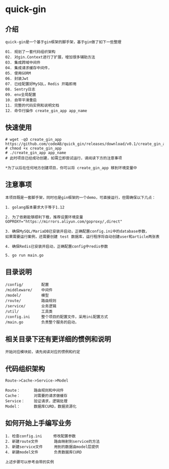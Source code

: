# quick-gin



## 介绍

    quick-gin是一个基于gin框架的脚手架，基于gin做了如下一些整理
    
    01. 规划了一套代码组织架构
    02. 对gin.Context进行了扩展，增加很多辅助方法
    03. 集成跨域中间件
    04. 集成请求缓存中间件，
    05. 使用GORM
    06. 封装Jwt
    07. 已经配置好MySQL，Redis 开箱即用
    08. Sentry日志
    09. env全局配置
    10. 自带平滑重启
    11. 完整的代码实例和说明文档
    12. 命令行操作 create_gin_app app_name

## 快速使用

    # wget -qO create_gin_app https://github.com/codeAB/quick_gin/releases/download/v0.1/create_gin_app
    # chmod +x create_gin_app
    # ./create_gin_app app_name
    # 此时项目已经成功创建，如需立即尝试运行，请阅读下方的注意事项
    
    *为了以后在任何地方创建项目，你可以将 create_gin_app 移到环境变量中
    
## 注意事项

    本项目既是一套脚手架，同时也是gin框架的一个demo，可直接运行，但需确保以下几点：

    1. golang版本要求大于等于1.12
    
    2. 为了依赖能够顺利下载，推荐设置环境变量 GOPROXY="https://mirrors.aliyun.com/goproxy/,direct"
    
    3. 确保MySQL/MariaDB已安装并启动，正确配置config.ini中的database参数，
    如果需要运行案例，还需要创建 test 数据库，运行程序将自动创建user和article两张表
    
    4. 确保Redis已安装并启动，正确配置config中redis参数
    
    5. go run main.go
    
## 目录说明
    /config/        配置
    /middleware/    中间件
    /model/         模型
    /route/         路由规则
    /service/       业务逻辑
    /util/          工具类
    /config.ini     整个项目的配置文件，采用ini配置方式
    /main.go        负责整个服务的启动，
        
## 相关目录下还有更详细的惯例和说明

    开始对应模块前，请先阅读对应的惯例和约定
    
## 代码组织架构
    Route->Cache->Service->Model
    
    Route：      路由规则和中间件
    Cache：      对需要的请求做缓存
    Service：    验证请求，逻辑处理
    Model：      数据库CURD，数据资源化

## 如何开始上手编写业务
    
    1. 检查config.ini     修改配置参数
    2. 新建route文件       路由映射到service的方法
    3. 新建service文件     用到的数据由model层提供
    4. 新建model文件       负责数据库CURD
    
    上述步骤可以参考自带的实例
    

    